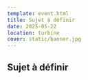 ```yaml
---
template: event.html
title: Sujet à définir
date: 2025-05-22
location: turbine
cover: static/banner.jpg
---
```


## Sujet à définir